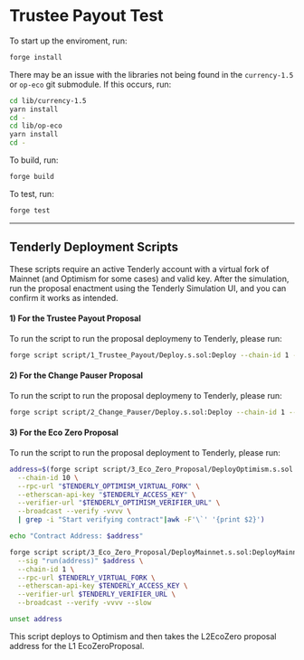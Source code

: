 # Trustee Payout Test

To start up the enviroment, run:

```sh
forge install
```

There may be an issue with the libraries not being found in the `currency-1.5` or `op-eco` git submodule. If this occurs, run:

```sh
cd lib/currency-1.5
yarn install
cd -
cd lib/op-eco
yarn install
cd -
```

To build, run:

```sh
forge build
```

To test, run:

```sh
forge test
```

---

## Tenderly Deployment Scripts

These scripts require an active Tenderly account with a virtual fork of Mainnet (and Optimism for some cases) and valid key. After the simulation, run the proposal enactment using the Tenderly Simulation UI, and you can confirm it works as intended.

#### 1) For the Trustee Payout Proposal

To run the script to run the proposal deploymeny to Tenderly, please run:

```sh
forge script script/1_Trustee_Payout/Deploy.s.sol:Deploy --chain-id 1 --rpc-url $TENDERLY_VIRTUAL_FORK --etherscan-api-key $TENDERLY_ACCESS_KEY --verifier-url $TENDERLY_VERIFIER_URL --broadcast --verify -vvvv
```

#### 2) For the Change Pauser Proposal

To run the script to run the proposal deploymeny to Tenderly, please run:

```sh
forge script script/2_Change_Pauser/Deploy.s.sol:Deploy --chain-id 1 --rpc-url $TENDERLY_VIRTUAL_FORK --etherscan-api-key $TENDERLY_ACCESS_KEY --verifier-url $TENDERLY_VERIFIER_URL --broadcast --verify -vvvv
```

#### 3) For the Eco Zero Proposal

To run the script to run the proposal deployment to Tenderly, please run:

```sh
address=$(forge script script/3_Eco_Zero_Proposal/DeployOptimism.s.sol:DeployOptimism \
  --chain-id 10 \
  --rpc-url "$TENDERLY_OPTIMISM_VIRTUAL_FORK" \
  --etherscan-api-key "$TENDERLY_ACCESS_KEY" \
  --verifier-url "$TENDERLY_OPTIMISM_VERIFIER_URL" \
  --broadcast --verify -vvvv \
  | grep -i "Start verifying contract"|awk -F'\`' '{print $2}')

echo "Contract Address: $address"

forge script script/3_Eco_Zero_Proposal/DeployMainnet.s.sol:DeployMainnet \
  --sig "run(address)" $address \
  --chain-id 1 \
  --rpc-url $TENDERLY_VIRTUAL_FORK \
  --etherscan-api-key $TENDERLY_ACCESS_KEY \
  --verifier-url $TENDERLY_VERIFIER_URL \
  --broadcast --verify -vvvv --slow

unset address
```

This script deploys to Optimism and then takes the L2EcoZero proposal address for the L1 EcoZeroProposal. 